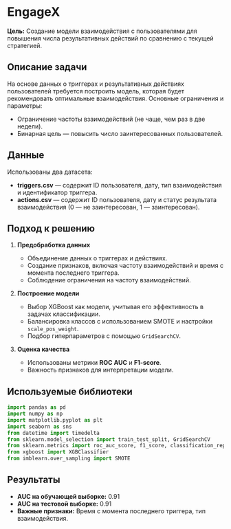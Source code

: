 # EngageX

**Цель:**  Создание модели взаимодействия с пользователями для повышения числа результативных действий по сравнению с текущей стратегией. 

## Описание задачи
На основе данных о триггерах и результативных действиях пользователей требуется построить модель, которая будет рекомендовать оптимальные взаимодействия. Основные ограничения и параметры:
- Ограничение частоты взаимодействий (не чаще, чем раз в две недели).
- Бинарная цель — повысить число заинтересованных пользователей.

## Данные
Использованы два датасета:
- **triggers.csv** — содержит ID пользователя, дату, тип взаимодействия и идентификатор триггера.
- **actions.csv** — содержит ID пользователя, дату и статус результата взаимодействия (0 — не заинтересован, 1 — заинтересован).

## Подход к решению

1. **Предобработка данных**  
   - Объединение данных о триггерах и действиях.
   - Создание признаков, включая частоту взаимодействий и время с момента последнего триггера.
   - Соблюдение ограничения на частоту взаимодействий.

2. **Построение модели**  
   - Выбор XGBoost как модели, учитывая его эффективность в задачах классификации.
   - Балансировка классов с использованием SMOTE и настройки `scale_pos_weight`.
   - Подбор гиперпараметров с помощью `GridSearchCV`.

3. **Оценка качества**  
   - Использованы метрики **ROC AUC** и **F1-score**.
   - Важность признаков для интерпретации модели.

## Используемые библиотеки
```python
import pandas as pd
import numpy as np
import matplotlib.pyplot as plt 
import seaborn as sns
from datetime import timedelta
from sklearn.model_selection import train_test_split, GridSearchCV
from sklearn.metrics import roc_auc_score, f1_score, classification_report
from xgboost import XGBClassifier
from imblearn.over_sampling import SMOTE
```

## Результаты
- **AUC на обучающей выборке:** 0.91
- **AUC на тестовой выборке:** 0.91
- **Важные признаки:** Время с момента последнего триггера, тип взаимодействия.
